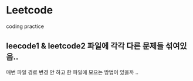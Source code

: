 # Leetcode
coding practice

## leecode1 & leetcode2 파일에 각각 다른 문제들 섞여있음..
매번 파일 경로 변경 안 하고 한 파일에 모으는 방법이 있을까 ..
